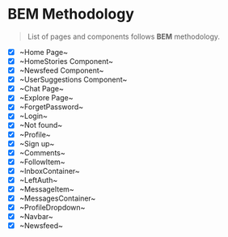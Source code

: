 # BEM Methodology
> List of pages and components follows **BEM** methodology.

- [x] ~Home Page~
- [x] ~HomeStories Component~
- [x] ~Newsfeed Component~
- [x] ~UserSuggestions Component~
- [x] ~Chat Page~
- [x] ~Explore Page~
- [x] ~ForgetPassword~
- [x] ~Login~
- [x] ~Not found~
- [x] ~Profile~
- [x] ~Sign up~
- [x] ~Comments~
- [x] ~FollowItem~
- [x] ~InboxContainer~
- [x] ~LeftAuth~
- [x] ~MessageItem~
- [x] ~MessagesContainer~
- [x] ~ProfileDropdown~
- [x] ~Navbar~
- [x] ~Newsfeed~